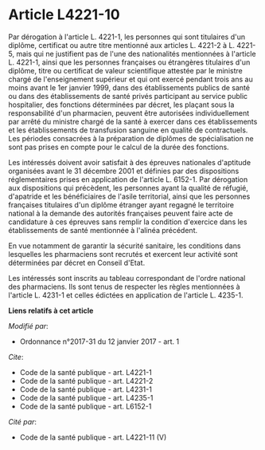 # Article L4221-10

Par dérogation à l'article L. 4221-1, les personnes qui sont titulaires d'un diplôme, certificat ou autre titre mentionné aux
articles L. 4221-2 à L. 4221-5, mais qui ne justifient pas de l'une des nationalités mentionnées à l'article L. 4221-1, ainsi
que les personnes françaises ou étrangères titulaires d'un diplôme, titre ou certificat de valeur scientifique attestée par
le ministre chargé de l'enseignement supérieur et qui ont exercé pendant trois ans au moins avant le 1er janvier 1999, dans
des établissements publics de santé ou dans des établissements de santé privés participant au service public hospitalier, des
fonctions déterminées par décret, les plaçant sous la responsabilité d'un pharmacien, peuvent être autorisées
individuellement par arrêté du ministre chargé de la santé à exercer dans ces établissements et les établissements de
transfusion sanguine en qualité de contractuels. Les périodes consacrées à la préparation de diplômes de spécialisation ne
sont pas prises en compte pour le calcul de la durée des fonctions. 

Les intéressés doivent avoir satisfait à des épreuves nationales d'aptitude organisées avant le 31 décembre 2001 et définies
par des dispositions réglementaires prises en application de l'article L. 6152-1. Par dérogation aux dispositions qui
précèdent, les personnes ayant la qualité de réfugié, d'apatride et les bénéficiaires de l'asile territorial, ainsi que les
personnes françaises titulaires d'un diplôme étranger ayant regagné le territoire national à la demande des autorités
françaises peuvent faire acte de candidature à ces épreuves sans remplir la condition d'exercice dans les établissements de
santé mentionnée à l'alinéa précédent. 

En vue notamment de garantir la sécurité sanitaire, les conditions dans lesquelles les pharmaciens sont recrutés et exercent
leur activité sont déterminées par décret en Conseil d'Etat. 

Les intéressés sont inscrits au tableau correspondant de l'ordre national des pharmaciens. Ils sont tenus de respecter les
règles mentionnées à l'article L. 4231-1 et celles édictées en application de l'article L. 4235-1.

**Liens relatifs à cet article**

_Modifié par_:

  - Ordonnance n°2017-31 du 12 janvier 2017 - art. 1

_Cite_:

  - Code de la santé publique - art. L4221-1
  - Code de la santé publique - art. L4221-2
  - Code de la santé publique - art. L4231-1
  - Code de la santé publique - art. L4235-1
  - Code de la santé publique - art. L6152-1

_Cité par_:

  - Code de la santé publique - art. L4221-11 (V)
